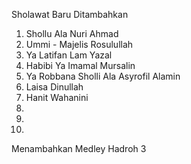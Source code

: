 Sholawat Baru Ditambahkan
1. Shollu Ala Nuri Ahmad
2. Ummi - Majelis Rosulullah
3. Ya Latifan Lam Yazal
4. Habibi Ya Imamal Mursalin
5. Ya Robbana Sholli Ala Asyrofil Alamin
6. Laisa Dinullah
7. Hanit Wahanini
8. 
9. 
10. 

Menambahkan Medley Hadroh 3